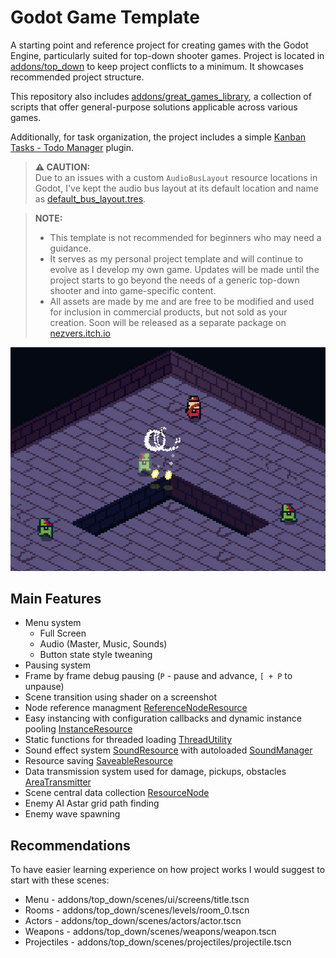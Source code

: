 # Godot Game Template

A starting point and reference project for creating games with the Godot Engine, particularly suited for top-down shooter games.
Project is located in [addons/top_down](addons/top_down/) to keep project conflicts to a minimum. It showcases recommended project structure.

This repository also includes [addons/great_games_library](addons/great_games_library), a collection of scripts that offer general-purpose solutions applicable across various games.

Additionally, for task organization, the project includes a simple [Kanban Tasks - Todo Manager](https://godotengine.org/asset-library/asset/1474) plugin.

> **⚠️ CAUTION:**  
> Due to an issues with a custom `AudioBusLayout` resource locations in Godot, I've kept the audio bus layout at its default location and name as [default_bus_layout.tres](default_bus_layout.tres).

> **NOTE:**  
> - This template is not recommended for beginners who may need a guidance.  
> - It serves as my personal project template and will continue to evolve as I develop my own game. Updates will be made until the project starts to go beyond the needs of a generic top-down shooter and into game-specific content.
> - All assets are made by me and are free to be modified and used for inclusion in commercial products, but not sold as your creation. Soon will be released as a separate package on [nezvers.itch.io](https://nezvers.itch.io)

![PREVIEW](addons/top_down/assets/images/project_preview.png)

## Main Features
- Menu system
    - Full Screen
    - Audio (Master, Music, Sounds)
    - Button state style tweaning
- Pausing system
- Frame by frame debug pausing (`P` - pause and advance, `[ + P` to unpause)
- Scene transition using shader on a screenshot
- Node reference managment [ReferenceNodeResource](addons/great_games_library/resources/ReferenceNodeResource/)
- Easy instancing with configuration callbacks and dynamic instance pooling [InstanceResource](addons/great_games_library/resources/InstanceResource/)
- Static functions for threaded loading [ThreadUtility](addons/great_games_library/static/ThreadUtility/ThreadUtility.gd)
- Sound effect system [SoundResource](addons/great_games_library/resources/SoundResource/) with autoloaded [SoundManager](addons/great_games_library/autoload/SoundManager.gd)
- Resource saving [SaveableResource](addons/great_games_library/resources/SaveableResource/SaveableResource.gd)
- Data transmission system used for damage, pickups, obstacles [AreaTransmitter](addons/great_games_library/nodes/AreaTransmitter/)
- Scene central data collection [ResourceNode](addons/great_games_library/nodes/ResourceNode/)
- Enemy AI Astar grid path finding
- Enemy wave spawning

## Recommendations
To have easier learning experience on how project works I would suggest to start with these scenes:
- Menu - addons/top_down/scenes/ui/screens/title.tscn
- Rooms - addons/top_down/scenes/levels/room_0.tscn
- Actors - addons/top_down/scenes/actors/actor.tscn
- Weapons - addons/top_down/scenes/weapons/weapon.tscn
- Projectiles - addons/top_down/scenes/projectiles/projectile.tscn
